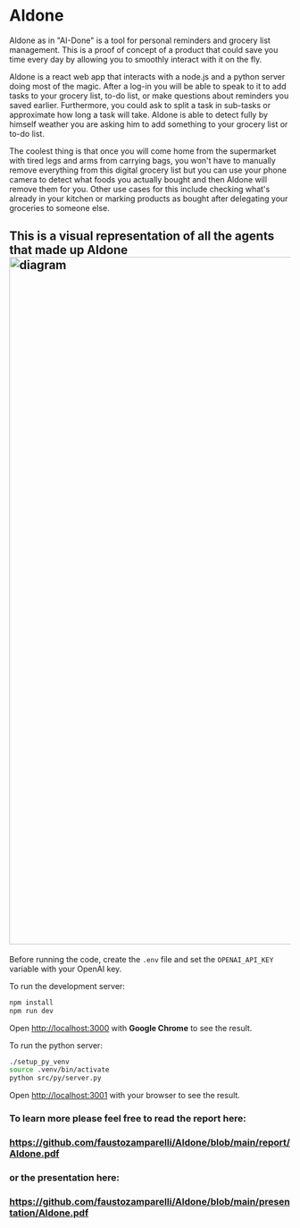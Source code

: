 # Aldone
Aldone as in "AI-Done" is a tool for personal reminders and grocery list management.
This is a proof of concept of a product that could save you time every day by allowing you
to smoothly interact with it on the fly.

Aldone is a react web app that interacts with a node.js and a python server doing most of the magic.
After a log-in you will be able to speak to it to add tasks to your grocery list, to-do list,
or make questions about reminders you saved earlier.
Furthermore, you could ask to split a task in sub-tasks or approximate how long a task will take.
Aldone is able to detect fully by himself weather you are asking him to add something to your grocery list or to-do list.

The coolest thing is that once you will come home from the supermarket with tired legs and arms from carrying bags, you won't have to manually remove everything from this digital grocery list but you can use your phone camera to detect what foods you actually bought and then Aldone will remove them for you. Other use cases for this include checking what's already in your kitchen or marking products as bought after delegating your groceries to someone else.

## This is a visual representation of all the agents that made up Aldone <img width="1230" alt="diagram" src="https://github.com/faustozamparelli/Aldone/assets/105665123/1219864e-c94d-49d5-b138-0cb50d636a06"> 

Before running the code, create the `.env` file and set the `OPENAI_API_KEY` variable with your OpenAI key.

To run the development server:

```bash
npm install
npm run dev
```

Open [http://localhost:3000](http://localhost:3000) with **Google Chrome** to see the result.

To run the python server:

```bash
./setup_py_venv
source .venv/bin/activate
python src/py/server.py
```
Open [http://localhost:3001](http://localhost:3001) with your browser to see the result.




### To learn more please feel free to read the report here: 
### https://github.com/faustozamparelli/Aldone/blob/main/report/Aldone.pdf 
### or the presentation here: 
### https://github.com/faustozamparelli/Aldone/blob/main/presentation/Aldone.pdf

